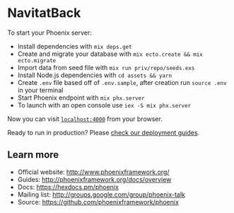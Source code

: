 # NavitatBack

To start your Phoenix server:

  * Install dependencies with `mix deps.get`
  * Create and migrate your database with `mix ecto.create && mix ecto.migrate`
  * Import data from seed file with `mix run priv/repo/seeds.exs`
  * Install Node.js dependencies with `cd assets && yarn`
  * Create `.env` file based off of `.env.sample`, after creation run `source .env` in your terminal
  * Start Phoenix endpoint with `mix phx.server`
  * To launch with an open console use `iex -S mix phx.server`


Now you can visit [`localhost:4000`](http://localhost:4000) from your browser.

Ready to run in production? Please [check our deployment guides](http://www.phoenixframework.org/docs/deployment).

## Learn more

  * Official website: http://www.phoenixframework.org/
  * Guides: http://phoenixframework.org/docs/overview
  * Docs: https://hexdocs.pm/phoenix
  * Mailing list: http://groups.google.com/group/phoenix-talk
  * Source: https://github.com/phoenixframework/phoenix
